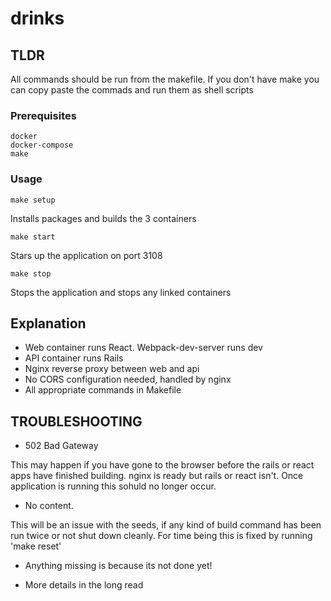 # drinks

## TLDR

All commands should be run from the makefile. If you don't have make you can copy paste the commads and run them as shell scripts


### Prerequisites

```
docker
docker-compose
make
```



### Usage

```
make setup
```

Installs packages and builds the 3 containers

```
make start
```

Stars up the application on port 3108 

```
make stop
```

Stops the application and stops any linked containers

## Explanation

* Web container runs React. Webpack-dev-server runs dev 
* API container runs Rails
* Nginx reverse proxy between web and api
* No CORS configuration needed, handled by nginx
* All appropriate commands in Makefile

## TROUBLESHOOTING

* 502 Bad Gateway

This may happen if you have gone to the browser before the rails or react apps have finished building. nginx is ready but rails or react isn't. Once application is running this sohuld no longer occur.

* No content.

This will be an issue with the seeds, if any kind of build command has been run twice or not shut down cleanly. For time being this is fixed by running 'make reset'

* Anything missing is because its not done yet!

* More details in the long read